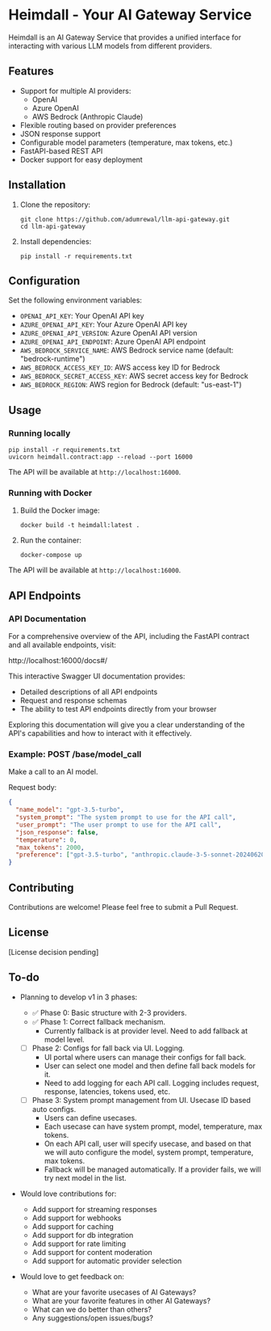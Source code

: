 # Heimdall - Your AI Gateway Service

Heimdall is an AI Gateway Service that provides a unified interface for interacting with various LLM models from different providers.

## Features

- Support for multiple AI providers:
  - OpenAI
  - Azure OpenAI
  - AWS Bedrock (Anthropic Claude)
- Flexible routing based on provider preferences
- JSON response support
- Configurable model parameters (temperature, max tokens, etc.)
- FastAPI-based REST API
- Docker support for easy deployment

## Installation

1. Clone the repository:

   ```
   git clone https://github.com/adumrewal/llm-api-gateway.git
   cd llm-api-gateway
   ```

2. Install dependencies:
   ```
   pip install -r requirements.txt
   ```

## Configuration

Set the following environment variables:

- `OPENAI_API_KEY`: Your OpenAI API key
- `AZURE_OPENAI_API_KEY`: Your Azure OpenAI API key
- `AZURE_OPENAI_API_VERSION`: Azure OpenAI API version
- `AZURE_OPENAI_API_ENDPOINT`: Azure OpenAI API endpoint
- `AWS_BEDROCK_SERVICE_NAME`: AWS Bedrock service name (default: "bedrock-runtime")
- `AWS_BEDROCK_ACCESS_KEY_ID`: AWS access key ID for Bedrock
- `AWS_BEDROCK_SECRET_ACCESS_KEY`: AWS secret access key for Bedrock
- `AWS_BEDROCK_REGION`: AWS region for Bedrock (default: "us-east-1")

## Usage

### Running locally

```
pip install -r requirements.txt
uvicorn heimdall.contract:app --reload --port 16000
```

The API will be available at `http://localhost:16000`.

### Running with Docker

1. Build the Docker image:

   ```
   docker build -t heimdall:latest .
   ```

2. Run the container:
   ```
   docker-compose up
   ```

The API will be available at `http://localhost:16000`.

## API Endpoints

### API Documentation

For a comprehensive overview of the API, including the FastAPI contract and all available endpoints, visit:

http://localhost:16000/docs#/

This interactive Swagger UI documentation provides:

- Detailed descriptions of all API endpoints
- Request and response schemas
- The ability to test API endpoints directly from your browser

Exploring this documentation will give you a clear understanding of the API's capabilities and how to interact with it effectively.

### Example: POST /base/model_call

Make a call to an AI model.

Request body:

```json
{
  "name_model": "gpt-3.5-turbo",
  "system_prompt": "The system prompt to use for the API call",
  "user_prompt": "The user prompt to use for the API call",
  "json_response": false,
  "temperature": 0,
  "max_tokens": 2000,
  "preference": ["gpt-3.5-turbo", "anthropic.claude-3-5-sonnet-20240620-v1:0", "azure-gpt-4-turbo"]
}
```

## Contributing

Contributions are welcome! Please feel free to submit a Pull Request.

## License

[License decision pending]

## To-do

- Planning to develop v1 in 3 phases:

  - ✅ Phase 0: Basic structure with 2-3 providers.
  - ✅ Phase 1: Correct fallback mechanism.
    - Currently fallback is at provider level. Need to add fallback at model level.
  - [ ] Phase 2: Configs for fall back via UI. Logging.
    - UI portal where users can manage their configs for fall back.
    - User can select one model and then define fall back models for it.
    - Need to add logging for each API call. Logging includes request, response, latencies, tokens used, etc.
  - [ ] Phase 3: System prompt management from UI. Usecase ID based auto configs.
    - Users can define usecases.
    - Each usecase can have system prompt, model, temperature, max tokens.
    - On each API call, user will specify usecase, and based on that we will auto configure the model, system prompt, temperature, max tokens.
    - Fallback will be managed automatically. If a provider fails, we will try next model in the list.

- Would love contributions for:

  - Add support for streaming responses
  - Add support for webhooks
  - Add support for caching
  - Add support for db integration
  - Add support for rate limiting
  - Add support for content moderation
  - Add support for automatic provider selection

- Would love to get feedback on:

  - What are your favorite usecases of AI Gateways?
  - What are your favorite features in other AI Gateways?
  - What can we do better than others?
  - Any suggestions/open issues/bugs?
